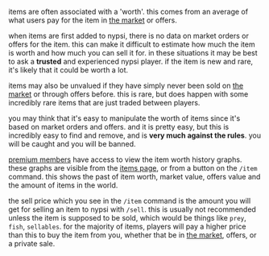 <script>
  import DocsTemplate from "$lib/components/docs/DocsTemplate.svelte"
  import DocsHeader from '$lib/components/docs/DocsHeader.svelte';
  import ItemModal from "$lib/components/docs/ItemModal.svelte"
</script>

<DocsTemplate title='item worth / value' />

items are often associated with a 'worth'. this comes from an average of what users pay for the item in [the market](/docs/economy/market) or offers.

<DocsHeader header='h2' text="unvalued" />

when items are first added to nypsi, there is no data on market orders or offers for the item. this can make it difficult to estimate how much the item is worth and how much you can sell it for. in these situations it may be best to ask a **trusted** and experienced nypsi player. if the item is new and rare, it's likely that it could be worth a lot.

items may also be unvalued if they have simply never been sold on [the market](/docs/economy/market) or through offers before. this is rare, but does happen with some incredibly rare items that are just traded between players.

<DocsHeader header='h2' text="manipulation" />

you may think that it's easy to manipulate the worth of items since it's based on market orders and offers. and it is pretty easy, but this is incredibly easy to find and remove, and is **very much against the rules**. you will be caught and you will be banned.

<DocsHeader header='h2' text="history" />

[premium members](https://nypsi.xyz/docs/premium) have access to view the item worth history graphs. these graphs are visible from the [items page](https://nypsi.xyz/item), or from a button on the `/item` command. this shows the past of item worth, market value, offers value and the amount of items in the world.

<DocsHeader header='h2' text="sell price" />

the sell price which you see in the `/item` command is the amount you will get for selling an item to nypsi with `/sell`. this is usually not recommended unless the item is supposed to be sold, which would be things like `prey`, `fish`, `sellables`. for the majority of items, players will pay a higher price than this to buy the item from you, whether that be in [the market](/docs/economy/market), offers, or a private sale.
